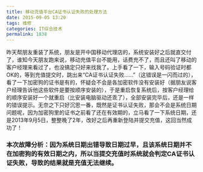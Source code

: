 ```yaml
---
title: 移动充值平台CA证书认证失败的处理方法
date: 2015-09-05 13:20
tags: 维修
categories: IT综合技术
permalink: 1838
---
```


昨天帮朋友重装了系统，朋友是开中国移动代理店的，系统安装好之后就直交付了，谁知今天朋友跑来说，移动充值平台不能用，话费充不了，而且还叫了移动的客户经理来看过了，也没搞定只好来找我了。上手看了一下，输入号码验证时都OK的，等到充值提交时，跳出来“CA证书认证失败……”（这错误是一闪而过的），看了一下加密狗的证书是有的，怀疑会不会是各加密软件没有安装好（据朋友说客户经理告诉他这些软件是要按顺序安装的），于是重启恢复系统后，按客户经理给的顺序安装好一个就重启（比安装电脑驱动还乖了），全部安装完毕后，还是一样的错误提示。无奈之下只好沉思一番，既然是证书认证失败，那会不会是系统日期问题呢，因为加密狗里的证书之前看了还在有效期的，立马看了一下系统日期，还是2013年9月5日，整整晚了2年，改好之后再重新登陆并提交充值，这回当然成功了！


<!--more-->


### 本次故障分析：因为系统日期出错导致日期过早，且该系统日期并不在加密狗的有效日期之内，所以当提交充值时系统就会判定CA证书认证失败，导致的结果就是充值无法继续。